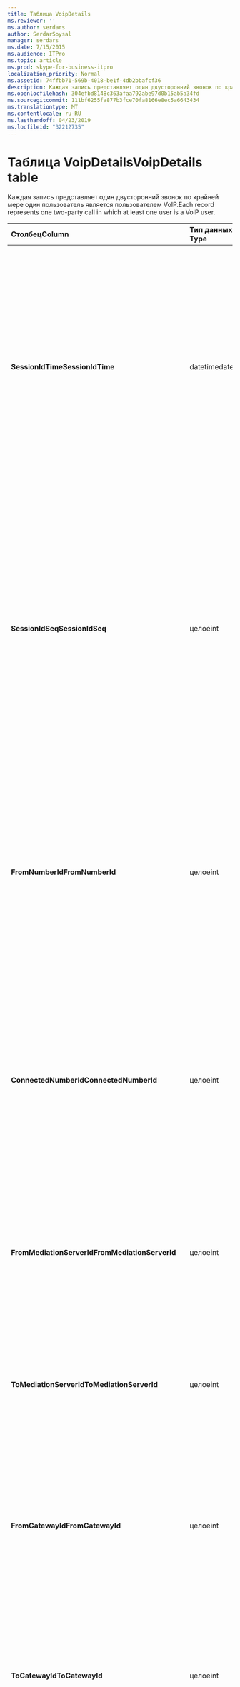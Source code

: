 ```yaml
---
title: Таблица VoipDetails
ms.reviewer: ''
ms.author: serdars
author: SerdarSoysal
manager: serdars
ms.date: 7/15/2015
ms.audience: ITPro
ms.topic: article
ms.prod: skype-for-business-itpro
localization_priority: Normal
ms.assetid: 74ffbb71-569b-4018-be1f-4db2bbafcf36
description: Каждая запись представляет один двусторонний звонок по крайней мере один пользователь является пользователем VoIP.
ms.openlocfilehash: 304efbd8148c363afaa792abe97d0b15ab5a34fd
ms.sourcegitcommit: 111bf6255fa877b3fce70fa8166e8ec5a6643434
ms.translationtype: MT
ms.contentlocale: ru-RU
ms.lasthandoff: 04/23/2019
ms.locfileid: "32212735"
---
```

# <a name="voipdetails-table"></a><span data-ttu-id="46bda-103">Таблица VoipDetails</span><span class="sxs-lookup"><span data-stu-id="46bda-103">VoipDetails table</span></span>
 
<span data-ttu-id="46bda-104">Каждая запись представляет один двусторонний звонок по крайней мере один пользователь является пользователем VoIP.</span><span class="sxs-lookup"><span data-stu-id="46bda-104">Each record represents one two-party call in which at least one user is a VoIP user.</span></span>
  
|<span data-ttu-id="46bda-105">**Столбец**</span><span class="sxs-lookup"><span data-stu-id="46bda-105">**Column**</span></span>|<span data-ttu-id="46bda-106">**Тип данных**</span><span class="sxs-lookup"><span data-stu-id="46bda-106">**Data Type**</span></span>|<span data-ttu-id="46bda-107">**Ключ/индекс**</span><span class="sxs-lookup"><span data-stu-id="46bda-107">**Key/Index**</span></span>|<span data-ttu-id="46bda-108">**Сведения**</span><span class="sxs-lookup"><span data-stu-id="46bda-108">**Details**</span></span>|
|:-----|:-----|:-----|:-----|
|<span data-ttu-id="46bda-109">**SessionIdTime**</span><span class="sxs-lookup"><span data-stu-id="46bda-109">**SessionIdTime**</span></span> <br/> |<span data-ttu-id="46bda-110">datetime</span><span class="sxs-lookup"><span data-stu-id="46bda-110">datetime</span></span>  <br/> |<span data-ttu-id="46bda-111">Primary</span><span class="sxs-lookup"><span data-stu-id="46bda-111">Primary</span></span>  <br/> |<span data-ttu-id="46bda-112">Время запроса сеанса.</span><span class="sxs-lookup"><span data-stu-id="46bda-112">Time of session request.</span></span> <span data-ttu-id="46bda-113">Используется совместно с **SessionIdSeq** для уникальной идентификации сеанса.</span><span class="sxs-lookup"><span data-stu-id="46bda-113">Used in conjunction with **SessionIdSeq** to uniquely identify a session.</span></span> <span data-ttu-id="46bda-114">В разделе [диалоговых окон в таблице в Скайп для Business Server 2015](dialogs.md) для получения дополнительных сведений.</span><span class="sxs-lookup"><span data-stu-id="46bda-114">See the [Dialogs table in Skype for Business Server 2015](dialogs.md) for more information.</span></span> <br/> |
|<span data-ttu-id="46bda-115">**SessionIdSeq**</span><span class="sxs-lookup"><span data-stu-id="46bda-115">**SessionIdSeq**</span></span> <br/> |<span data-ttu-id="46bda-116">целое</span><span class="sxs-lookup"><span data-stu-id="46bda-116">int</span></span>  <br/> |<span data-ttu-id="46bda-117">Primary</span><span class="sxs-lookup"><span data-stu-id="46bda-117">Primary</span></span>  <br/> |<span data-ttu-id="46bda-118">Номер идентификатора для идентификации сеанса.</span><span class="sxs-lookup"><span data-stu-id="46bda-118">ID number to identify the session.</span></span> <span data-ttu-id="46bda-119">Используется в сочетании с **SessionIdTime** для уникальной идентификации сеанса.</span><span class="sxs-lookup"><span data-stu-id="46bda-119">Used in conjunction with **SessionIdTime** to uniquely identify a session.</span></span> <span data-ttu-id="46bda-120">В разделе [диалоговых окон в таблице в Скайп для Business Server 2015](dialogs.md) для получения дополнительных сведений.</span><span class="sxs-lookup"><span data-stu-id="46bda-120">See the [Dialogs table in Skype for Business Server 2015](dialogs.md) for more information.</span></span> <br/> |
|<span data-ttu-id="46bda-121">**FromNumberId**</span><span class="sxs-lookup"><span data-stu-id="46bda-121">**FromNumberId**</span></span> <br/> |<span data-ttu-id="46bda-122">целое</span><span class="sxs-lookup"><span data-stu-id="46bda-122">int</span></span>  <br/> |<span data-ttu-id="46bda-123">Внешний</span><span class="sxs-lookup"><span data-stu-id="46bda-123">Foreign</span></span>  <br/> |<span data-ttu-id="46bda-124">**PhoneId** вызывающего абонента.</span><span class="sxs-lookup"><span data-stu-id="46bda-124">**PhoneId** of the caller.</span></span> <span data-ttu-id="46bda-125">В разделе [Таблица Phones](phones.md) для получения дополнительных сведений.</span><span class="sxs-lookup"><span data-stu-id="46bda-125">See the [Phones table](phones.md) for more information.</span></span> <span data-ttu-id="46bda-126">Если не NULL и **FromGatewayId** не равно NULL, вызывающего была Пользователь ТСОП.</span><span class="sxs-lookup"><span data-stu-id="46bda-126">If not NULL and **FromGatewayId** is not NULL, then the caller was a PSTN user.</span></span> <br/> |
|<span data-ttu-id="46bda-127">**ConnectedNumberId**</span><span class="sxs-lookup"><span data-stu-id="46bda-127">**ConnectedNumberId**</span></span> <br/> |<span data-ttu-id="46bda-128">целое</span><span class="sxs-lookup"><span data-stu-id="46bda-128">int</span></span>  <br/> |<span data-ttu-id="46bda-129">Внешний</span><span class="sxs-lookup"><span data-stu-id="46bda-129">Foreign</span></span>  <br/> |<span data-ttu-id="46bda-130">**PhoneId** получателя вызова.</span><span class="sxs-lookup"><span data-stu-id="46bda-130">**PhoneId** of the call receiver.</span></span> <span data-ttu-id="46bda-131">В разделе [Таблица Phones](phones.md) для получения дополнительных сведений.</span><span class="sxs-lookup"><span data-stu-id="46bda-131">See the [Phones table](phones.md) for more information.</span></span> <span data-ttu-id="46bda-132">Если не NULL и **ToGatewayId** не равно NULL, получателя вызова была Пользователь ТСОП.</span><span class="sxs-lookup"><span data-stu-id="46bda-132">If not NULL and **ToGatewayId** is not NULL, then the call receiver was a PSTN user.</span></span> <br/> |
|<span data-ttu-id="46bda-133">**FromMediationServerId**</span><span class="sxs-lookup"><span data-stu-id="46bda-133">**FromMediationServerId**</span></span> <br/> |<span data-ttu-id="46bda-134">целое</span><span class="sxs-lookup"><span data-stu-id="46bda-134">int</span></span>  <br/> |<span data-ttu-id="46bda-135">Внешний</span><span class="sxs-lookup"><span data-stu-id="46bda-135">Foreign</span></span>  <br/> |<span data-ttu-id="46bda-136">Сервер-посредник звонок поступает из.</span><span class="sxs-lookup"><span data-stu-id="46bda-136">The Mediation Server the call is coming from.</span></span> <span data-ttu-id="46bda-137">[Таблица mediationservers](mediationservers.md) для получения дополнительных сведений см.</span><span class="sxs-lookup"><span data-stu-id="46bda-137">See the [MediationServers table](mediationservers.md) for more information.</span></span> <br/> |
|<span data-ttu-id="46bda-138">**ToMediationServerId**</span><span class="sxs-lookup"><span data-stu-id="46bda-138">**ToMediationServerId**</span></span> <br/> |<span data-ttu-id="46bda-139">целое</span><span class="sxs-lookup"><span data-stu-id="46bda-139">int</span></span>  <br/> |<span data-ttu-id="46bda-140">Внешний</span><span class="sxs-lookup"><span data-stu-id="46bda-140">Foreign</span></span>  <br/> |<span data-ttu-id="46bda-141">Будет вызван сервера-посредника.</span><span class="sxs-lookup"><span data-stu-id="46bda-141">The Mediation Server called is going to.</span></span> <span data-ttu-id="46bda-142">[Таблица mediationservers](mediationservers.md) для получения дополнительных сведений см.</span><span class="sxs-lookup"><span data-stu-id="46bda-142">See the [MediationServers table](mediationservers.md) for more information.</span></span> <br/> |
|<span data-ttu-id="46bda-143">**FromGatewayId**</span><span class="sxs-lookup"><span data-stu-id="46bda-143">**FromGatewayId**</span></span> <br/> |<span data-ttu-id="46bda-144">целое</span><span class="sxs-lookup"><span data-stu-id="46bda-144">int</span></span>  <br/> |<span data-ttu-id="46bda-145">Внешний</span><span class="sxs-lookup"><span data-stu-id="46bda-145">Foreign</span></span>  <br/> |<span data-ttu-id="46bda-146">Шлюз звонок поступает из.</span><span class="sxs-lookup"><span data-stu-id="46bda-146">Gateway the call is coming from.</span></span> <span data-ttu-id="46bda-147">В разделе [Таблица шлюзы в Скайп для Business Server 2015](gateways.md) для получения дополнительных сведений.</span><span class="sxs-lookup"><span data-stu-id="46bda-147">See the [Gateways table in Skype for Business Server 2015](gateways.md) for more information.</span></span> <br/> |
|<span data-ttu-id="46bda-148">**ToGatewayId**</span><span class="sxs-lookup"><span data-stu-id="46bda-148">**ToGatewayId**</span></span> <br/> |<span data-ttu-id="46bda-149">целое</span><span class="sxs-lookup"><span data-stu-id="46bda-149">int</span></span>  <br/> |<span data-ttu-id="46bda-150">Внешний</span><span class="sxs-lookup"><span data-stu-id="46bda-150">Foreign</span></span>  <br/> |<span data-ttu-id="46bda-151">Шлюз звонок будет.</span><span class="sxs-lookup"><span data-stu-id="46bda-151">Gateway the call is going to.</span></span> <span data-ttu-id="46bda-152">В разделе [Таблица шлюзы в Скайп для Business Server 2015](gateways.md) для получения дополнительных сведений.</span><span class="sxs-lookup"><span data-stu-id="46bda-152">See the [Gateways table in Skype for Business Server 2015](gateways.md) for more information.</span></span> <br/> |
|<span data-ttu-id="46bda-153">**DisconnectedbyURIId**</span><span class="sxs-lookup"><span data-stu-id="46bda-153">**DisconnectedbyURIId**</span></span> <br/> |<span data-ttu-id="46bda-154">целое</span><span class="sxs-lookup"><span data-stu-id="46bda-154">int</span></span>  <br/> |<span data-ttu-id="46bda-155">Внешний</span><span class="sxs-lookup"><span data-stu-id="46bda-155">Foreign</span></span>  <br/> |<span data-ttu-id="46bda-156">URI пользователя, отключившегося от вызова, если у пользователя есть URI.</span><span class="sxs-lookup"><span data-stu-id="46bda-156">URI of the user who disconnected the call, if the user has a URI.</span></span> <span data-ttu-id="46bda-157">В [таблице пользователей](users.md) для получения дополнительных сведений см.</span><span class="sxs-lookup"><span data-stu-id="46bda-157">See the [Users table](users.md) for more information.</span></span> <br/> |
|<span data-ttu-id="46bda-158">**DisconnectedbyPhoneId**</span><span class="sxs-lookup"><span data-stu-id="46bda-158">**DisconnectedbyPhoneId**</span></span> <br/> |<span data-ttu-id="46bda-159">целое</span><span class="sxs-lookup"><span data-stu-id="46bda-159">int</span></span>  <br/> |<span data-ttu-id="46bda-160">Внешний</span><span class="sxs-lookup"><span data-stu-id="46bda-160">Foreign</span></span>  <br/> |<span data-ttu-id="46bda-161">Идентификатор телефона, который отключен звонок был отключен с телефона.</span><span class="sxs-lookup"><span data-stu-id="46bda-161">ID of the phone that disconnected the call was disconnected from a phone.</span></span> <span data-ttu-id="46bda-162">В разделе [Таблица Phones](phones.md) для получения дополнительных сведений.</span><span class="sxs-lookup"><span data-stu-id="46bda-162">See the [Phones table](phones.md) for more information.</span></span> <br/> |
|<span data-ttu-id="46bda-163">**LastModifiedTime**</span><span class="sxs-lookup"><span data-stu-id="46bda-163">**LastModifiedTime**</span></span> <br/> |<span data-ttu-id="46bda-164">Даты и времени</span><span class="sxs-lookup"><span data-stu-id="46bda-164">Datetime</span></span>  <br/> ||<span data-ttu-id="46bda-165">Для внутреннего использования службой мониторинга.</span><span class="sxs-lookup"><span data-stu-id="46bda-165">For internal use by the Monitoring service.</span></span>  <br/> <span data-ttu-id="46bda-166">В этом поле было представлено в Скайп для Business Server 2015.</span><span class="sxs-lookup"><span data-stu-id="46bda-166">This field was introduced in Skype for Business Server 2015.</span></span>  <br/> |
   

